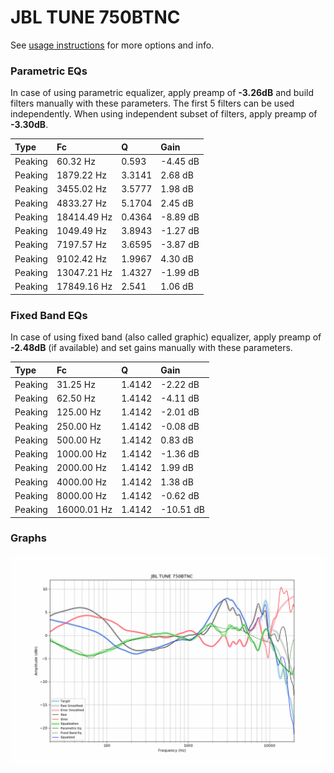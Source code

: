 # JBL TUNE 750BTNC
See [usage instructions](https://github.com/jaakkopasanen/AutoEq#usage) for more options and info.

### Parametric EQs
In case of using parametric equalizer, apply preamp of **-3.26dB** and build filters manually
with these parameters. The first 5 filters can be used independently.
When using independent subset of filters, apply preamp of **-3.30dB**.

| Type    | Fc          |      Q | Gain     |
|:--------|:------------|:-------|:---------|
| Peaking | 60.32 Hz    | 0.593  | -4.45 dB |
| Peaking | 1879.22 Hz  | 3.3141 | 2.68 dB  |
| Peaking | 3455.02 Hz  | 3.5777 | 1.98 dB  |
| Peaking | 4833.27 Hz  | 5.1704 | 2.45 dB  |
| Peaking | 18414.49 Hz | 0.4364 | -8.89 dB |
| Peaking | 1049.49 Hz  | 3.8943 | -1.27 dB |
| Peaking | 7197.57 Hz  | 3.6595 | -3.87 dB |
| Peaking | 9102.42 Hz  | 1.9967 | 4.30 dB  |
| Peaking | 13047.21 Hz | 1.4327 | -1.99 dB |
| Peaking | 17849.16 Hz | 2.541  | 1.06 dB  |

### Fixed Band EQs
In case of using fixed band (also called graphic) equalizer, apply preamp of **-2.48dB**
(if available) and set gains manually with these parameters.

| Type    | Fc          |      Q | Gain      |
|:--------|:------------|:-------|:----------|
| Peaking | 31.25 Hz    | 1.4142 | -2.22 dB  |
| Peaking | 62.50 Hz    | 1.4142 | -4.11 dB  |
| Peaking | 125.00 Hz   | 1.4142 | -2.01 dB  |
| Peaking | 250.00 Hz   | 1.4142 | -0.08 dB  |
| Peaking | 500.00 Hz   | 1.4142 | 0.83 dB   |
| Peaking | 1000.00 Hz  | 1.4142 | -1.36 dB  |
| Peaking | 2000.00 Hz  | 1.4142 | 1.99 dB   |
| Peaking | 4000.00 Hz  | 1.4142 | 1.38 dB   |
| Peaking | 8000.00 Hz  | 1.4142 | -0.62 dB  |
| Peaking | 16000.01 Hz | 1.4142 | -10.51 dB |

### Graphs
![](./JBL%20TUNE%20750BTNC.png)